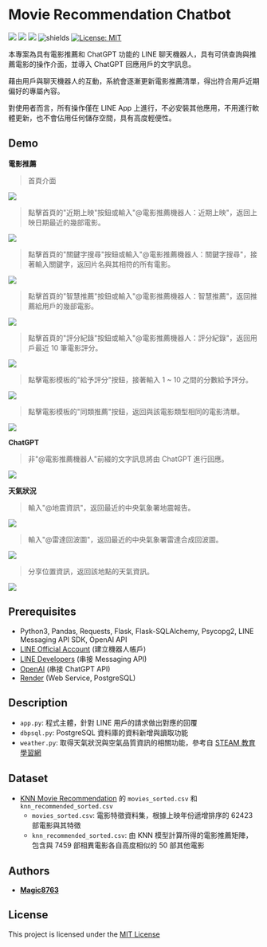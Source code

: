 # Movie Recommendation Chatbot
![](https://img.shields.io/github/stars/magic8763/linebot_on_Render)
![](https://img.shields.io/github/watchers/magic8763/linebot_on_Render)
![](https://img.shields.io/github/forks/magic8763/linebot_on_Render)
![shields](https://img.shields.io/badge/python-3.11%2B-blue?style=flat-square)
[![License: MIT](https://img.shields.io/badge/License-MIT-yellow?style=flat-square)](https://opensource.org/licenses/MIT)

本專案為具有電影推薦和 ChatGPT 功能的 LINE 聊天機器人，具有可供查詢與推薦電影的操作介面，並導入 ChatGPT 回應用戶的文字訊息。

藉由用戶與聊天機器人的互動，系統會逐漸更新電影推薦清單，得出符合用戶近期偏好的專屬內容。

對使用者而言，所有操作僅在 LINE App 上進行，不必安裝其他應用，不用進行軟體更新，也不會佔用任何儲存空間，具有高度輕便性。 

## Demo
**電影推薦**
>首頁介面
<img src="https://raw.githubusercontent.com/Magic8763/linebot_on_Render/main/img/%E9%A6%96%E9%A0%81.jpg?token=GHSAT0AAAAAACIASZ5WCZCR5SI2PJK4FRN2ZJLWGAQ">

>點擊首頁的"近期上映"按鈕或輸入"@電影推薦機器人：近期上映"，返回上映日期最近的幾部電影。
<img src="https://raw.githubusercontent.com/Magic8763/linebot_on_Render/main/img/%E8%BF%91%E6%9C%9F%E4%B8%8A%E6%98%A0.jpg?token=GHSAT0AAAAAACIASZ5WVH7N45ZFIM4S66L2ZJLWBVQ">

>點擊首頁的"關鍵字搜尋"按鈕或輸入"@電影推薦機器人：關鍵字搜尋"，接著輸入關鍵字，返回片名與其相符的所有電影。
<img src="https://raw.githubusercontent.com/Magic8763/linebot_on_Render/main/img/%E9%97%9C%E9%8D%B5%E5%AD%97%E6%90%9C%E5%B0%8B.jpg?token=GHSAT0AAAAAACIASZ5XNAPQWFYSVYO7GRZIZJLWCFQ">

>點擊首頁的"智慧推薦"按鈕或輸入"@電影推薦機器人：智慧推薦"，返回推薦給用戶的幾部電影。
<img src="https://raw.githubusercontent.com/Magic8763/linebot_on_Render/main/img/%E6%99%BA%E6%85%A7%E6%8E%A8%E8%96%A6.jpg?token=GHSAT0AAAAAACIASZ5W37J3YZW6C7LCBVQQZJLWCQA">

>點擊首頁的"評分紀錄"按鈕或輸入"@電影推薦機器人：評分紀錄"，返回用戶最近 10 筆電影評分。
<img src="https://raw.githubusercontent.com/Magic8763/linebot_on_Render/main/img/%E8%A9%95%E5%88%86%E6%9F%A5%E8%A9%A2.jpg?token=GHSAT0AAAAAACIASZ5XK76ILWM3M32WJFGYZJLWDDQ">

>點擊電影模板的"給予評分"按鈕，接著輸入 1 ~ 10 之間的分數給予評分。
<img src="https://raw.githubusercontent.com/Magic8763/linebot_on_Render/main/img/%E7%B5%A6%E4%BA%88%E8%A9%95%E5%88%86.jpg?token=GHSAT0AAAAAACIASZ5WNQXT3QTS7FHFNQIOZJLWDLQ">

>點擊電影模板的"同類推薦"按鈕，返回與該電影類型相同的電影清單。
<img src="https://raw.githubusercontent.com/Magic8763/linebot_on_Render/main/img/%E5%90%8C%E9%A1%9E%E6%8E%A8%E8%96%A6-%E5%8B%95%E4%BD%9C.jpg?token=GHSAT0AAAAAACIASZ5XYKLB7AEID26G6OSQZJLWDVQ">

**ChatGPT**
>非"@電影推薦機器人"前綴的文字訊息將由 ChatGPT 進行回應。
<img src="https://raw.githubusercontent.com/Magic8763/linebot_on_Render/main/img/ChatGPT.jpg?token=GHSAT0AAAAAACIASZ5WB45Q7WMDQKWDTOXKZJLWD7A">

**天氣狀況**
>輸入"@地震資訊"，返回最近的中央氣象署地震報告。
<img src="https://raw.githubusercontent.com/Magic8763/linebot_on_Render/main/img/%E5%9C%B0%E9%9C%87%E8%B3%87%E8%A8%8A.jpg?token=GHSAT0AAAAAACIASZ5WJRTWXHYQM4G7FEEAZJLWEHQ">

>輸入"@雷達回波圖"，返回最近的中央氣象署雷達合成回波圖。
<img src="https://raw.githubusercontent.com/Magic8763/linebot_on_Render/main/img/%E9%9B%B7%E9%81%94%E5%9B%9E%E6%B3%A2%E5%9C%96.jpg?token=GHSAT0AAAAAACIASZ5XVAPBTUMD3KPIPL2YZJLWEQA">

>分享位置資訊，返回該地點的天氣資訊。
<img src="https://raw.githubusercontent.com/Magic8763/linebot_on_Render/main/img/%E6%9C%AC%E5%9C%B0%E5%A4%A9%E6%B0%A3.jpg?token=GHSAT0AAAAAACIASZ5WPVEMR7E5F3M3CWVGZJLWEZA">

## Prerequisites
- Python3, Pandas, Requests, Flask, Flask-SQLAlchemy, Psycopg2, LINE Messaging API SDK, OpenAI API
- [LINE Official Account](https://manager.line.biz/) (建立機器人帳戶)
- [LINE Developers](https://developers.line.biz/en/) (串接 Messaging API)
- [OpenAI](https://platform.openai.com/) (串接 ChatGPT API)
- [Render](https://render.com/) (Web Service, PostgreSQL)

## Description
- `app.py`: 程式主體，針對 LINE 用戶的請求做出對應的回覆
- `dbpsql.py`: PostgreSQL 資料庫的資料新增與讀取功能
- `weather.py`: 取得天氣狀況與空氣品質資訊的相關功能，參考自 [STEAM 教育學習網](https://steam.oxxostudio.tw/category/python/example/line-bot-weather-3.html)

## Dataset
- [KNN Movie Recommendation](https://github.com/Magic8763/knn_recommendation) 的 `movies_sorted.csv` 和 `knn_recommended_sorted.csv`
  - `movies_sorted.csv`: 電影特徵資料集，根據上映年份遞增排序的 62423 部電影與其特徵
  - `knn_recommended_sorted.csv`: 由 KNN 模型計算所得的電影推薦矩陣，包含與 7459 部相異電影各自高度相似的 50 部其他電影

## Authors
* **[Magic8763](https://github.com/Magic8763)**

## License
This project is licensed under the [MIT License](https://github.com/Magic8763/linebot_on_Render/blob/main/LICENSE)
